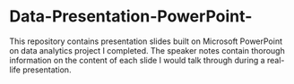 # Data-Presentation-PowerPoint-
This repository contains presentation slides built on Microsoft PowerPoint on data analytics project I completed. The speaker notes contain thorough information on the content of each slide I would talk through during a real-life presentation. 
